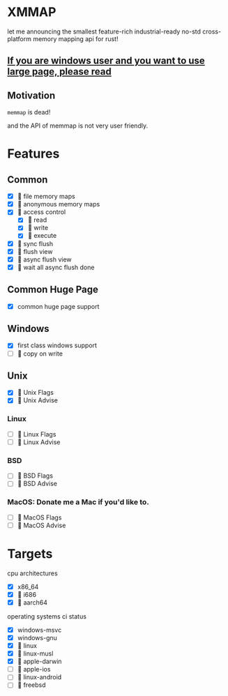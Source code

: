 # XMMAP

let me announcing the smallest feature-rich industrial-ready no-std cross-platform memory mapping api for rust!

## [**If you are windows user and you want to use large page, please read**](https://docs.microsoft.com/en/windows/security/threat-protection/security-policy-settings/lock-pages-in-memory)


## Motivation

`memmap` is dead!

and the API of memmap is not very user friendly.

# Features

## Common
- [x] 🚧 file memory maps
- [x] 🚧 anonymous memory maps
- [x] 🚧 access control
    - [x] 🚧 read
    - [x] 🚧 write
    - [x] 🚧 execute
- [x] 🚧 sync flush
- [x] 🚧 flush view
- [x] 🚧 async flush view
- [x] 🚧 wait all async flush done
## Common Huge Page
- [x] common huge page support
## Windows
- [x] first class windows support
- [ ] 🚧 copy on write
## Unix
- [x] 🚧 Unix Flags
- [x] 🚧 Unix Advise
### Linux
- [ ] 🚧 Linux Flags
- [ ] 🚧 Linux Advise
### BSD
- [ ] 🚧 BSD Flags
- [ ] 🚧 BSD Advise

### MacOS: **Donate me a Mac if you'd like to.**
- [ ] 🚧 MacOS Flags
- [ ] 🚧 MacOS Advise

# Targets
cpu architectures
- [x] x86_64
- [x] 🚧 i686
- [x] 🚧 aarch64

operating systems ci status
- [x] windows-msvc
- [x] windows-gnu
- [x] 🚧 linux
- [x] 🚧 linux-musl
- [x] 🚧 apple-darwin
- [ ] 🚧 apple-ios
- [ ] 🚧 linux-android
- [ ] 🚧 freebsd